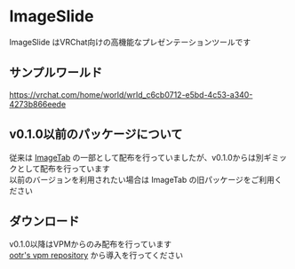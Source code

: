 # ImageSlide
ImageSlide はVRChat向けの高機能なプレゼンテーションツールです

## サンプルワールド
https://vrchat.com/home/world/wrld_c6cb0712-e5bd-4c53-a340-4273b866eede

## v0.1.0以前のパッケージについて
従来は [ImageTab](/docs/Packages/ImageTab/) の一部として配布を行っていましたが、v0.1.0からは別ギミックとして配布を行っています  
以前のバージョンを利用されたい場合は ImageTab の旧パッケージをご利用ください

## ダウンロード
v0.1.0以降はVPMからのみ配布を行っています  
[ootr's vpm repository](/docs/vpm) から導入を行ってください
